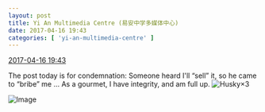 ```yaml
---
layout: post
title: Yi An Multimedia Centre (易安中学多媒体中心)
date: 2017-04-16 19:43
categories: [ 'yi-an-multimedia-centre' ]
---
```


<div class="weibo-info">
  <a href="http://weibo.com/6196825252/EENOq1Lvk">2017-04-16 19:43</a>
</div>

The post today is for condemnation: Someone heard I'll “sell” it, so he came to “bribe” me … As a gourmet, I have integrity, and am full up. ![Husky](http://img.t.sinajs.cn/t4/appstyle/expression/ext/normal/74/moren_hashiqi_org.png)×3

<!-- more -->

![Image](https://wx1.sinaimg.cn/mw690/006Lnfkogy1feoraz06w1j30qo0qowlf.jpg)
